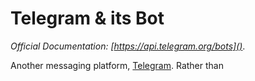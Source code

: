 # Telegram & its Bot

*Official Documentation: [https://api.telegram.org/bots]()*.

Another messaging platform, [Telegram](https://telegram.org). Rather than 